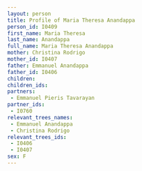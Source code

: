 ```yaml
---
layout: person
title: Profile of Maria Theresa Anandappa
person_id: I0409
first_name: Maria Theresa
last_name: Anandappa
full_name: Maria Theresa Anandappa
mother: Christina Rodrigo
mother_id: I0407
father: Emmanuel Anandappa
father_id: I0406
children:
children_ids:
partners:
 - Emmanuel Pieris Tavarayan
partner_ids:
 - I0760
relevant_trees_names:
 - Emmanuel Anandappa
 - Christina Rodrigo
relevant_trees_ids:
 - I0406
 - I0407
sex: F
---
```


